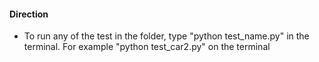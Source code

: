 #### Direction

- To run any of the test in the folder, type "python test_name.py" in the terminal.
  For example "python test_car2.py" on the terminal
